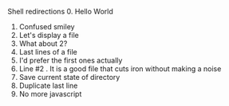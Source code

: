 Shell redirections
0. Hello World
1. Confused smiley
2. Let's display a file
3. What about 2?
4. Last lines of a file
5. I'd prefer the first ones actually
6. Line #2
. It is a good file that cuts iron without making a noise
8. Save current state of directory
9. Duplicate last line
10. No more javascript
